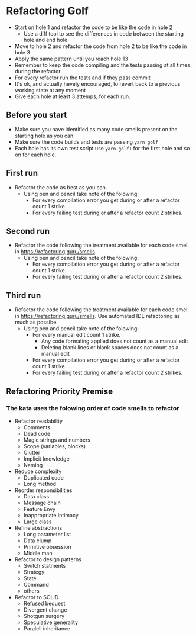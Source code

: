 # Refactoring Golf

- Start on hole 1 and refactor the code to be like the code in hole 2
  - Use a diff tool to see the differences in code between the starting hole and end hole
- Move to hole 2 and refactor the code from hole 2 to be like the code in hole 3
- Apply the same pattern until you reach hole 13
- Remember to keep the code compiling and the tests passing at all times during the refactor
- For every refactor run the tests and if they pass commit
- It's ok, and actually hevely encouraged, to revert back to a previous working state at any moment
- Give each hole at least 3 attemps, for each run.

## Before you start

- Make sure you have identified as many code smells present on the starting hole as you can.
- Make sure the code builds and tests are passing `yarn golf`
- Each hole has its own test script use `yarn golf1` for the first hole and so on for each hole.

## First run

- Refactor the code as best as you can.
  - Using pen and pencil take note of the folowing:
    - For every compilation error you get during or after a refactor count 1 strike.
    - For every failing test during or after a refactor count 2 strikes.

## Second run

- Refactor the code following the treatment available for each code smell in <https://refactoring.guru/smells>.
  - Using pen and pencil take note of the folowing:
    - For every compilation error you get during or after a refactor count 1 strike.
    - For every failing test during or after a refactor count 2 strikes.

## Third run

- Refactor the code following the treatment available for each code smell in <https://refactoring.guru/smells>. Use automated IDE refactoring as much as possibe.
  - Using pen and pencil take note of the folowing:
    - For every manual edit count 1 strike.
      - Any code formating applied does not count as a manual edit
      - Deleting blank lines or blank spaces does not count as a manual edit
    - For every compilation error you get during or after a refactor count 1 strike.
    - For every failing test during or after a refactor count 2 strikes.

## Refactoring Priority Premise

### The kata uses the folowing order of code smells to refactor

- Refactor readability
  - Comments
  - Dead code
  - Magic strings and numbers
  - Scope (variables, blocks)
  - Clutter
  - Implicit knowledge
  - Naming
- Reduce complexity
  - Duplicated code
  - Long method
- Reorder responsibilities
  - Data class
  - Message chain
  - Feature Envy
  - Inappropriate Intimacy
  - Large class
- Refine abstractions
  - Long parameter list
  - Data clump
  - Primitive obsession
  - Middle man
- Refactor to design patterns
  - Switch statments
  - Strategy
  - State
  - Command
  - others
- Refactor to SOLID
  - Refused bequest
  - Divergent change
  - Shotgun surgery
  - Speculative generality
  - Paralell inheritance
